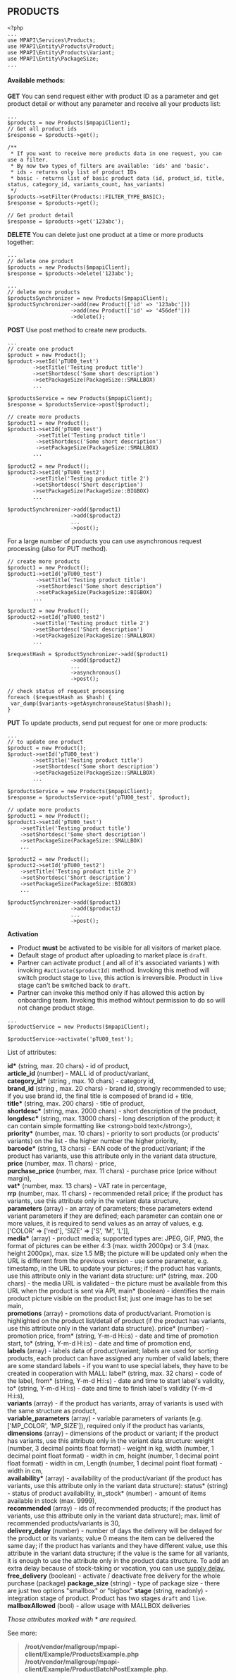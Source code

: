 ## PRODUCTS

```
<?php
...
use MPAPI\Services\Products;
use MPAPI\Entity\Products\Product;
use MPAPI\Entity\Products\Variant;
use MPAPI\Entity\PackageSize;
...
```

#### Available methods:
**GET**
You can send request either with product ID as a parameter and get product detail or without any parameter and receive all your products list:
```
...
$products = new Products($mpapiClient);
// Get all product ids
$response = $products->get();

/**
 * If you want to receive more products data in one request, you can use a filter.
 * By now two types of filters are available: 'ids' and 'basic'.
 * ids - returns only list of product IDs
 * basic - returns list of basic product data (id, product_id, title, status, category_id, variants_count, has_variants)
 */
$products->setFilter(Products::FILTER_TYPE_BASIC);
$response = $products->get();

// Get product detail
$response = $products->get('123abc');
```

**DELETE**
You can delete just one product at a time or more products together:
```
...
// delete one product
$products = new Products($mpapiClient);
$response = $products->delete('123abc');

...
// delete more products
$productsSynchronizer = new Products($mpapiClient);
$productSynchronizer->add(new Product(['id' => '123abc']))
					->add(new Product(['id' => '456def']))
					->delete();
```

**POST**
Use post method to create new products.
```
...
// create one product
$product = new Product();
$product->setId('pTU00_test')
		->setTitle('Testing product title')
		->setShortdesc('Some short description')
		->setPackageSize(PackageSize::SMALLBOX)
		...

$productsService = new Products($mpapiClient);
$response = $productsService->post($product);
```

```
// create more products
$product1 = new Product();
$product1->setId('pTU00_test')
		 ->setTitle('Testing product title')
		 ->setShortdesc('Some short description')
		 ->setPackageSize(PackageSize::SMALLBOX)
		...

$product2 = new Product();
$product2->setId('pTU00_test2')
		->setTitle('Testing product title 2')
		->setShortdesc('Short description')
		->setPackageSize(PackageSize::BIGBOX)
		...

$productSynchronizer->add($product1)
					->add($product2)
					...
					->post();
```
For a large number of products you can use asynchronous request processing (also for PUT method).
```
// create more products
$product1 = new Product();
$product1->setId('pTU00_test')
		 ->setTitle('Testing product title')
		 ->setShortdesc('Some short description')
		 ->setPackageSize(PackageSize::BIGBOX)
		...

$product2 = new Product();
$product2->setId('pTU00_test2')
		->setTitle('Testing product title 2')
		->setShortdesc('Short description')
		->setPackageSize(PackageSize::SMALLBOX)
		...

$requestHash = $productSynchronizer->add($product1)
					->add($product2)
					...
					->asynchronous()
					->post();

// check status of request processing
foreach ($requestHash as $hash) {
 var_dump($variants->getAsynchronouseStatus($hash));
}

```

**PUT**
To update products, send put request for one or more products:
```
...
// to update one product
$product = new Product();
$product->setId('pTU00_test')
		->setTitle('Testing product title')
		->setShortdesc('Some short description')
		->setPackageSize(PackageSize::SMALLBOX)
		...

$productsService = new Products($mpapiClient);
$response = $productsService->put('pTU00_test', $product);
```

```
// update more products
$product1 = new Product();
$product1->setId('pTU00_test')
	->setTitle('Testing product title')
	->setShortdesc('Some short description')
	->setPackageSize(PackageSize::SMALLBOX)
	...

$product2 = new Product();
$product2->setId('pTU00_test2')
	->setTitle('Testing product title 2')
	->setShortdesc('Short description')
	->setPackageSize(PackageSize::BIGBOX)
	...

$productSynchronizer->add($product1)
					->add($product2)
					...
					->post();
```

**Activation**

- Product __must__ be activated to be visible for all visitors of market place. 
- Default stage of product after uploading to market place is `draft`.
- Partner can activate product ( and all of it's associated variants ) with invoking `#activate($productId)` method. Invoking this method will switch product stage to `live`, this action is irreversible. Product in `live` stage can't be switched back to `draft`.
- Partner can invoke this method only if has allowed this action by onboarding team. Invoking this method wihtout permission to do so will not change product stage.

```
...
$productService = new Products($mpapiClient);

$productService->activate('pTU00_test');
``` 

List of attributes:

__id*__ (string, max. 20 chars) - id of product,  
__article_id__ (number) - MALL id of product/variant,  
__category_id*__ (string , max. 10 chars) - category id,  
__brand_id__ (string , max. 20 chars) - brand id, strongly recommended to use; if you use brand id, the final title is composed of brand id + title,  
__title*__ (string, max. 200 chars) - title of product,  
__shortdesc*__ (string, max. 2000 chars) - short description of the product,  
__longdesc*__ (string, max. 13000 chars) - long description of the product; it can contain simple formatting like \<strong\>bold text\</strong\>),  
__priority*__ (number, max. 10 chars) - priority to sort products (or products' variants) on the list - the higher number the higher priority,  
__barcode*__ (string, 13 chars) - EAN code of the product/variant; if the product has variants, use this attribute only in the variant data structure,  
__price__ (number, max. 11 chars) - price,  
__purchase_price__ (number, max. 11 chars) - purchase price (price without margin),  
__vat*__ (number, max. 13 chars) - VAT rate in percentage,  
__rrp__ (number, max. 11 chars) - recommended retail price; if the product has variants, use this attribute only in the variant data structure,  
__parameters__ (array) - an array of parameters; these parameters extend variant parameters if they are defined; each parameter can contain one or more values, it is required to send values as an array of values, e.g. ['COLOR' => ['red'], 'SIZE' => ['S', 'M', 'L']],  
__media*__ (array) - product media; supported types are: JPEG, GIF, PNG, the format of pictures can be either 4:3 (max. width 2000px) or 3:4 (max. height 2000px), max. size 1.5 MB; the picture will be updated only when the URL is different from the previous version - use some parameter, e.g. timestamp, in the URL to update your pictures; if the product has variants, use this attribute only in the variant data structure: url* (string, max. 200 chars) - the media URL is validated – the picture must be available from this URL when the product is sent via API, main* (boolean) - identifies the main product picture visible on the product list; just one image has to be set main,  
__promotions__ (array) - promotions data of product/variant. Promotion is highlighted on the product list/detail of product (if the product has variants, use this attribute only in the variant data structure). price* (number) - promotion price, from* (string, Y-m-d H:i:s) - date and time of promotion start, to* (string, Y-m-d H:i:s) - date and time of promotion end,  
__labels__ (array) - labels data of product/variant; labels are used for sorting products, each product can have assigned any number of valid labels; there are some standard labels - if you want to use special labels, they have to be created in cooperation with MALL: label* (string, max. 32 chars) - code of the label, from* (string, Y-m-d H:i:s) - date and time to start label's validity, to* (string, Y-m-d H:i:s) - date and time to finish label's validity (Y-m-d H:i:s),  
__variants__ (array) - if the product has variants, array of variants is used with the same structure as product,  
__variable_parameters__ (array) - variable parameters of variants (e.g. ['MP_COLOR', 'MP_SIZE']), required only if the product has variants,  
__dimensions__ (array) - dimensions of the product or variant; if the product has variants, use this attribute only in the variant data structure: weight (number, 3 decimal points float format) - weight in kg, width (number, 1 decimal point float format) - width in cm, height (number, 1 decimal point float format) - width in cm, Length (number, 1 decimal point float format) - width in cm,  
__availability*__ (array) - availability of the product/variant (if the product has variants, use this attribute only in the variant data structure): status* (string) - status of product availability, in_stock* (number) - amount of items available in stock (max. 9999),  
__recommended__ (array) - ids of recommended products; if the product has variants, use this attribute only in the variant data structure); max. limit of recommended products/variants is 30,  
__delivery_delay__ (number) - number of days the delivery will be delayed for the product or its variants; value 0 means the item can be delivered the same day; if the product has variants and they have different value, use this attribute in the variant data structure; if the value is the same for all variants, it is enough to use the attribute only in the product data structure. To add an extra delay because of stock-taking or vacation, you can use [supply delay](https://github.com/mallgroup/mpapi-client-php/blob/master/doc/SUPPLY_DELAY.md),  
__free_delivery__ (boolean) - activate / deactivate free delivery for the whole purchase (package)
__package_size__ (string) - type of package size - there are just two options "smallbox" or "bigbox"
__stage__ (string, readonly) - integration stage of product. Product has two stages `draft` and `live`.  
__mallboxAllowed__ (bool) - allow usage with MALLBOX deliveries  

*Those attributes marked with * are required.*

See more:
> **/root/vendor/mallgroup/mpapi-client/Example/ProductsExample.php**
> **/root/vendor/mallgroup/mpapi-client/Example/ProductBatchPostExample.php**.
